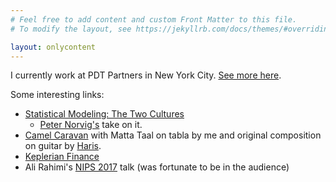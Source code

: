 ```yaml
---
# Feel free to add content and custom Front Matter to this file.
# To modify the layout, see https://jekyllrb.com/docs/themes/#overriding-theme-defaults

layout: onlycontent
---
```



I currently work at PDT Partners in New York City.  [See more here](/about).


Some interesting links:

* [Statistical Modeling: The Two Cultures](http://citeseerx.ist.psu.edu/viewdoc/download?doi=10.1.1.156.4933&rep=rep1&type=pdf)
    * [Peter Norvig's](http://norvig.com/chomsky.html) take on it.
* [Camel Caravan](https://www.youtube.com/watch?v=2ADqnuFxwzs) with Matta Taal on tabla by me and original composition on guitar by [Haris](http://hariskr.com/).
* [Keplerian Finance](http://keplerianfinance.com/)
* Ali Rahimi's [NIPS 2017](https://www.youtube.com/watch?v=Qi1Yry33TQE) talk (was fortunate to be in the audience)
